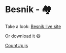 # Besnik - :houses:

Take a look: [Besnik live site](https://besnik-project.netlify.app/)

Or download it :smile:

[CountUp.js](https://inorganik.github.io/countUp.js/)

